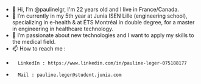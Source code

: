 - 👋 Hi, I’m @paulinelgr, I'm 22 years old and I live in France/Canada.
- 🌱 I’m currently in my 5th year at Junia ISEN Lille (engineering school), specializing in e-health & at ÉTS Montréal in double degree, for a master in engineering in healthcare technology.
- 💞️ I’m passionate about new technologies and I want to apply my skills to the medical field.
- 📫 How to reach me : 
-       LinkedIn : https://www.linkedin.com/in/pauline-leger-075188177
-       Mail : pauline.leger@student.junia.com

